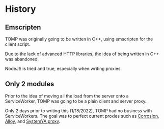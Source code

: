 # History

## Emscripten

TOMP was originally going to be written in C++, using emscripten for the client script.

Due to the lack of advanced HTTP libraries, the idea of being written in C++ was abandoned.

NodeJS is tried and true, especially when writing proxies.

## Only 2 modules

Prior to the idea of moving all the load from the server onto a ServiceWorker, TOMP was going to be a plain client and server proxy.

Only 2 days prior to writing this (1/18/2022), TOMP had no business with ServiceWorkers. The goal was to perfect current proxies such as [Corrosion](https://github.com/titaniumnetwork-dev/corrosion), [Alloy](https://github.com/titaniumnetwork-dev/alloy), and [SystemYA proxy](https://github.com/sysce/proxy).